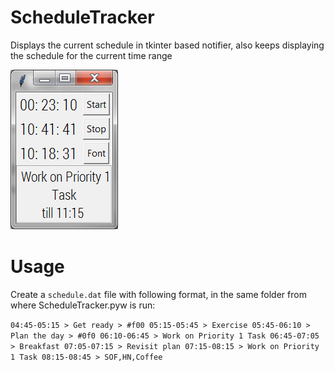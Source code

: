 # ScheduleTracker
Displays the current schedule in tkinter based notifier, also keeps displaying the schedule for the current time range

![ScheduleTracker](ScheduleTracker.png)

# Usage
Create a `schedule.dat` file with following format, in the same folder from where ScheduleTracker.pyw is run:

`
04:45-05:15 > Get ready > #f00
05:15-05:45 > Exercise
05:45-06:10 > Plan the day > #0f0
06:10-06:45 > Work on Priority 1 Task
06:45-07:05 > Breakfast
07:05-07:15 > Revisit plan
07:15-08:15 > Work on Priority 1 Task
08:15-08:45 > SOF,HN,Coffee
`
